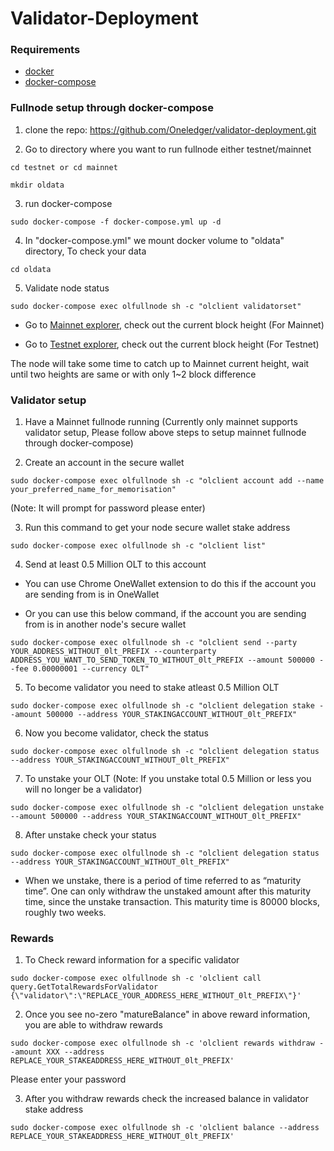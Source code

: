 # Validator-Deployment #

### Requirements ###

* [docker](https://docs.docker.com/engine/install/)
* [docker-compose](https://docs.docker.com/compose/install/)

### Fullnode setup through docker-compose ###

1) clone the repo: https://github.com/Oneledger/validator-deployment.git

2) Go to directory where you want to run fullnode either testnet/mainnet

```
cd testnet or cd mainnet

mkdir oldata
```

3) run docker-compose

```
sudo docker-compose -f docker-compose.yml up -d
```

4) In "docker-compose.yml" we mount docker volume to "oldata" directory, To check your data

```
cd oldata
```

5) Validate node status

```
sudo docker-compose exec olfullnode sh -c "olclient validatorset"
```

- Go to [Mainnet explorer](https://mainnet-explorer.oneledger.network/), check out the current block height (For Mainnet)

- Go to [Testnet explorer](https://frankenstein-explorer.oneledger.network/), check out the current block height (For Testnet)

The node will take some time to catch up to Mainnet current height, wait until two heights are same or with only 1~2 block difference

### Validator setup ###

1) Have a Mainnet fullnode running (Currently only mainnet supports validator setup, Please follow above steps to setup mainnet fullnode through docker-compose)

2) Create an account in the secure wallet

```
sudo docker-compose exec olfullnode sh -c "olclient account add --name your_preferred_name_for_memorisation"
```
(Note: It will prompt for password please enter)

3) Run this command to get your node secure wallet stake address

```
sudo docker-compose exec olfullnode sh -c "olclient list"
```

4) Send at least 0.5 Million OLT to this account

- You can use Chrome OneWallet extension to do this if the account you are sending from is in OneWallet

- Or you can use this below command, if the account you are sending from is in another node's secure wallet

```
sudo docker-compose exec olfullnode sh -c "olclient send --party YOUR_ADDRESS_WITHOUT_0lt_PREFIX --counterparty ADDRESS_YOU_WANT_TO_SEND_TOKEN_TO_WITHOUT_0lt_PREFIX --amount 500000 --fee 0.00000001 --currency OLT"
```

5) To become validator you need to stake atleast 0.5 Million OLT

```
sudo docker-compose exec olfullnode sh -c "olclient delegation stake --amount 500000 --address YOUR_STAKINGACCOUNT_WITHOUT_0lt_PREFIX"
```

6) Now you become validator, check the status

```
sudo docker-compose exec olfullnode sh -c "olclient delegation status --address YOUR_STAKINGACCOUNT_WITHOUT_0lt_PREFIX"
```

7) To unstake your OLT (Note: If you unstake total 0.5 Million or less you will no longer be a validator)

```
sudo docker-compose exec olfullnode sh -c "olclient delegation unstake --amount 500000 --address YOUR_STAKINGACCOUNT_WITHOUT_0lt_PREFIX"
```

8) After unstake check your status

```
sudo docker-compose exec olfullnode sh -c "olclient delegation status --address YOUR_STAKINGACCOUNT_WITHOUT_0lt_PREFIX"
```

- When we unstake, there is a period of time referred to as “maturity time”. One can only withdraw the unstaked amount after this maturity time, since the unstake transaction. This maturity time is 80000 blocks, roughly two weeks.

### Rewards ###

1) To Check reward information for a specific validator

```
sudo docker-compose exec olfullnode sh -c 'olclient call query.GetTotalRewardsForValidator {\"validator\":\"REPLACE_YOUR_ADDRESS_HERE_WITHOUT_0lt_PREFIX\"}'
```

2) Once you see no-zero "matureBalance" in above reward information, you are able to withdraw rewards

```
sudo docker-compose exec olfullnode sh -c 'olclient rewards withdraw --amount XXX --address REPLACE_YOUR_STAKEADDRESS_HERE_WITHOUT_0lt_PREFIX'
```
Please enter your password

3) After you withdraw rewards check the increased balance in validator stake address

```
sudo docker-compose exec olfullnode sh -c 'olclient balance --address REPLACE_YOUR_STAKEADDRESS_HERE_WITHOUT_0lt_PREFIX'
```
